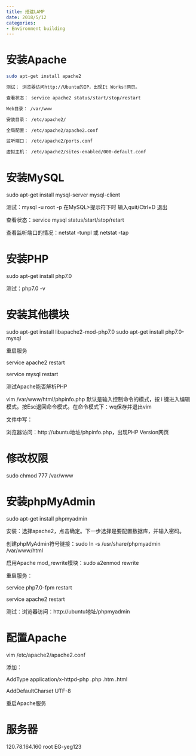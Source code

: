 ```yaml
---
title: 搭建LAMP
date: 2018/5/12
categories:
- Environment building
---
```

# 安装Apache
```bash
sudo apt-get install apache2

测试： 浏览器访问http://Ubuntu的IP，出现It Works!网页。

查看状态： service apache2 status/start/stop/restart

Web目录： /var/www

安装目录： /etc/apache2/

全局配置： /etc/apache2/apache2.conf

监听端口： /etc/apache2/ports.conf

虚拟主机： /etc/apache2/sites-enabled/000-default.conf
```

# 安装MySQL
sudo apt-get install mysql-server mysql-client

测试：mysql -u root -p
    在MySQL>提示符下时 输入quit/Ctrl+D 退出

查看状态：service mysql status/start/stop/retart

查看监听端口的情况：netstat -tunpl 或 netstat -tap

# 安装PHP
sudo apt-get install php7.0

测试：php7.0 -v

# 安装其他模块
sudo apt-get install libapache2-mod-php7.0
sudo apt-get install php7.0-mysql

重启服务

service apache2 restart

service mysql restart

测试Apache能否解析PHP

vim /var/www/html/phpinfo.php
默认是输入控制命令的模式，按 i 键进入编辑模式。按Esc退回命令模式。在命令模式下：wq保存并退出vim

文件中写：<?php echo phpinfo();?>

浏览器访问：http://ubuntu地址/phpinfo.php，出现PHP Version网页

# 修改权限
sudo chmod 777 /var/www

# 安装phpMyAdmin
sudo apt-get install phpmyadmin

安装：选择apache2，点击确定。下一步选择是要配置数据库，并输入密码。

创建phpMyAdmin符号链接：sudo ln -s /usr/share/phpmyadmin /var/www/html

启用Apache mod_rewrite模块：sudo a2enmod rewrite

重启服务：

service php7.0-fpm restart

service apache2 restart

测试：浏览器访问：http://ubuntu地址/phpmyadmin

# 配置Apache
vim /etc/apache2/apache2.conf

添加：

AddType application/x-httpd-php .php .htm .html

AddDefaultCharset UTF-8

重启Apache服务


# 服务器
120.78.164.160  root EG-yeg123